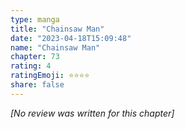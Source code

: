 ```yaml
---
type: manga
title: "Chainsaw Man"
date: "2023-04-18T15:09:48"
name: "Chainsaw Man"
chapter: 73
rating: 4
ratingEmoji: ⭐️⭐️⭐️⭐️
share: false
---
```


*[No review was written for this chapter]*
